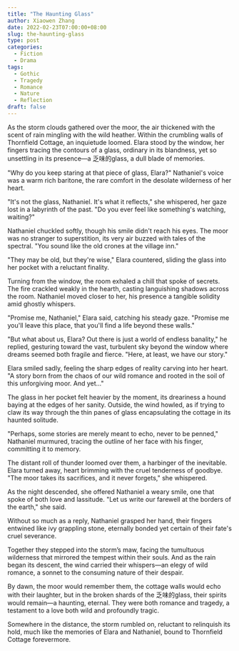 ```yaml
---
title: "The Haunting Glass"
author: Xiaowen Zhang
date: 2022-02-23T07:00:00+08:00
slug: the-haunting-glass
type: post
categories:
  - Fiction
  - Drama
tags:
  - Gothic
  - Tragedy
  - Romance
  - Nature
  - Reflection
draft: false
---
```


As the storm clouds gathered over the moor, the air thickened with the scent of rain mingling with the wild heather. Within the crumbling walls of Thornfield Cottage, an inquietude loomed. Elara stood by the window, her fingers tracing the contours of a glass, ordinary in its blandness, yet so unsettling in its presence—a 乏味的glass, a dull blade of memories.

"Why do you keep staring at that piece of glass, Elara?" Nathaniel's voice was a warm rich baritone, the rare comfort in the desolate wilderness of her heart.

"It's not the glass, Nathaniel. It's what it reflects," she whispered, her gaze lost in a labyrinth of the past. "Do you ever feel like something's watching, waiting?"

Nathaniel chuckled softly, though his smile didn't reach his eyes. The moor was no stranger to superstition, its very air buzzed with tales of the spectral. "You sound like the old crones at the village inn."

"They may be old, but they're wise," Elara countered, sliding the glass into her pocket with a reluctant finality.

Turning from the window, the room exhaled a chill that spoke of secrets. The fire crackled weakly in the hearth, casting languishing shadows across the room. Nathaniel moved closer to her, his presence a tangible solidity amid ghostly whispers.

"Promise me, Nathaniel," Elara said, catching his steady gaze. "Promise me you'll leave this place, that you'll find a life beyond these walls."

"But what about us, Elara? Out there is just a world of endless banality," he replied, gesturing toward the vast, turbulent sky beyond the window where dreams seemed both fragile and fierce. "Here, at least, we have our story."

Elara smiled sadly, feeling the sharp edges of reality carving into her heart. "A story born from the chaos of our wild romance and rooted in the soil of this unforgiving moor. And yet..."

The glass in her pocket felt heavier by the moment, its dreariness a hound baying at the edges of her sanity. Outside, the wind howled, as if trying to claw its way through the thin panes of glass encapsulating the cottage in its haunted solitude.

"Perhaps, some stories are merely meant to echo, never to be penned," Nathaniel murmured, tracing the outline of her face with his finger, committing it to memory.

The distant roll of thunder loomed over them, a harbinger of the inevitable. Elara turned away, heart brimming with the cruel tenderness of goodbye. "The moor takes its sacrifices, and it never forgets," she whispered.

As the night descended, she offered Nathaniel a weary smile, one that spoke of both love and lassitude. "Let us write our farewell at the borders of the earth," she said.

Without so much as a reply, Nathaniel grasped her hand, their fingers entwined like ivy grappling stone, eternally bonded yet certain of their fate's cruel severance.

Together they stepped into the storm’s maw, facing the tumultuous wilderness that mirrored the tempest within their souls. And as the rain began its descent, the wind carried their whispers—an elegy of wild romance, a sonnet to the consuming nature of their despair.

By dawn, the moor would remember them, the cottage walls would echo with their laughter, but in the broken shards of the 乏味的glass, their spirits would remain—a haunting, eternal. They were both romance and tragedy, a testament to a love both wild and profoundly tragic.

Somewhere in the distance, the storm rumbled on, reluctant to relinquish its hold, much like the memories of Elara and Nathaniel, bound to Thornfield Cottage forevermore.